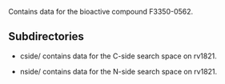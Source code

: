 Contains data for the bioactive compound F3350-0562.

## Subdirectories

- cside/ contains data for the C-side search space on rv1821.

- nside/ contains data for the N-side search space on rv1821.

